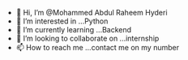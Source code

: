 - 👋 Hi, I’m @Mohammed Abdul Raheem Hyderi
- 👀 I’m interested in ...Python
- 🌱 I’m currently learning ...Backend
- 💞️ I’m looking to collaborate on ...internship
- 📫 How to reach me ...contact me on my number

<!---
ImranHyderi265/ImranHyderi265 is a ✨ special ✨ repository because its `README.md` (this file) appears on your GitHub profile.
You can click the Preview link to take a look at your changes.
--->
